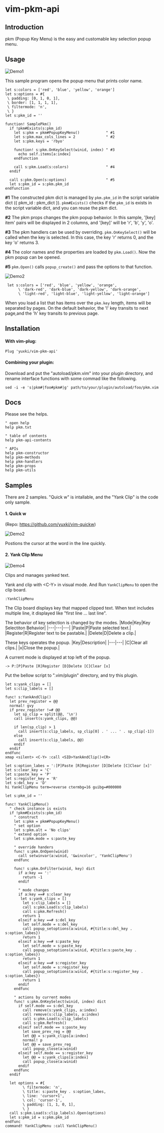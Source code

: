 # vim-pkm-api

## Introduction
pkm (Popup Key Menu) is the easy and customable key selection popup menu. 

## Usage
![Demo1](assets/usage_demo.gif?raw=true)

This sample program opens the popup menu that prints color name. 

```
let s:colors = ['red', 'blue', 'yellow', 'orange']
let s:options = #{
 \ padding: [0, 1, 0, 1],
 \ border: [1, 1, 1, 1],
 \ filtermode: 'n',
 \ }
let s:pkm_id = ''

function! SamplePkm()
  if !pkm#Exists(s:pkm_id)
    let s:pkm = pkm#PopupKeyMenu()            " #1
    let s:pkm.max_cols_lines = 2              " #2
    let s:pkm.keys = 'rbyo'

    function! s:pkm.OnKeySelect(winid, index) " #3
      echo self.items[a:index]
    endfunction

    call s:pkm.Load(s:colors)                 " #4
  endif

  call s:pkm.Open(s:options)                  " #5
  let s:pkm_id = s:pkm.pkm_id
endfunction
```

__#1__ The constructed pkm dict is managed by `pkm.pkm_id` in the
script variable dict ({ pkm_id : pkm_dict }). `pkm#Exists()` checks if
the `pkm_id` is exists in the script variable dict, and you can reuse the
pkm dict.

__#2__ The pkm props changes the pkm popup behavior. In this sample,
'[key] item' pairs will be displayed in 2 columns, and '[key]'
will be 'r', 'b', 'y', 'o'.

__#3__ The pkm handlers can be used by overriding. `pkm.OnKeySelect()` will be
called when the key is selected. In this case, the key 'r' returns 0, and the
key 'o' returns 3.

__#4__ The color names and the properties are loaded by `pkm.Load()`. Now the pkm
popup can be opened.

__#5__ `pkm.Open()` calls `popup_create()` and pass the options to that function. 

![Demo2](assets/usage_multi_demo.gif?raw=true)
```
 let s:colors = ['red', 'blue', 'yellow', 'orange',
      \ 'dark-red', 'dark-blue', 'dark-yellow', 'dark-orange',
      \ 'light-red', 'light-blue', 'light-yellow', 'light-orange']
```
When you load a list that has items over the `pkm.key` length, items will be separated by pages. 
On the default behavior, the 'l' key transits to next page,and the 'h' key transits to previous page. 

## Installation
#### With vim-plug:
```
Plug 'yuxki/vim-pkm-api'
```
#### Combining your plugin:
Download and put the "autoload/pkm.vim"
into your plugin directory, and rename interface functions with some commad like the following.
```
sed -i -e 's|pkm#|foo#pkm#|g' path/to/your/plugin/autoload/foo/pkm.vim
```

## Docs
Please see the helps.
```
" open help
help pkm.txt

" table of contents
help pkm-api-contents

" APIs
help pkm-constructor
help pkm-methods
help pkm-handlers
help pkm-props
help pkm-utils
```

## Samples
There are 2 samples. "Quick w" is intallable, and the "Yank Clip" is the code only sample.

#### 1. Quick w
   (Repo: https://github.com/yuxki/vim-quickw)

![Demo2]()

Postions the cursor at the word in the line quickly.

#### 2. Yank Clip Menu
![Demo4](assets/yank_clip_img.png?raw=true)

Clips and manages yanked text.

Yank and clip with \<C-Y> in visual mode. And Run `YankClipMenu` to open the clip board.
```
:YankClipMenu
```
The Clip board displays key that mapped clipped text. When text
includes multiple line, it displayed like "first line ... last line".

The behavior of key selection is changed by the modes.
|Mode|Key|Key Selectiton Behavior|
|---|---|---|
|Paste|P|Paste selected text.|
|Register|R|Register text to be pastable.|
|Delete|D|Delete a clip.|

These keys operates the popup.
|Key|Description|
|---|---|
|C|Clear all clips.|
|x|Close the popup.|

A current mode is displayed at top left of the popup.
```
-> P:[P]Paste [R]Register [D]Delete [C]Clear [x]
```
Put the bellow script to ".vim/plugin" directory, and try this plugin.
```
let s:yank_clips = []
let s:clip_labels = []

func! s:YankAndClip()
  let prev_register = @@
  normal! gvy
  if prev_register !=# @@
    let sp_clip = split(@@, '\n')
    call insert(s:yank_clips, @@)

    if len(sp_clip) > 1
      call insert(s:clip_labels, sp_clip[0] . ' ... ' . sp_clip[-1])
    else
      call insert(s:clip_labels, @@)
    endif
  endif
endfunc
xmap <silent> <C-Y> :call <SID>YankAndClip()<CR>

let s:option_labes = ':[P]Paste [R]Register [D]Delete [C]Clear [x]'
let s:clear_key = 'C'
let s:paste_key = 'P'
let s:register_key = 'R'
let s:del_key = 'D'
hi YankClipMenu term=reverse ctermbg=16 guibg=#000000

let s:pkm_id = ''

func! YankClipMenu()
  " check instance is exists
  if !pkm#Exists(s:pkm_id)
    " construct
    let s:pkm = pkm#PopupKeyMenu()
    " set option
    let s:pkm.alt = 'No clips'
    " extend option
    let s:pkm.mode = s:paste_key

    " override handers
    func! s:pkm.OnOpen(winid)
      call setwinvar(a:winid, '&wincolor', 'YankClipMenu')
    endfunc

    func! s:pkm.OnFilter(winid, key) dict
      if a:key == ':'
        return -1
      endif

      " mode changes
      if a:key ==# s:clear_key
       let s:yank_clips = []
        let s:clip_labels = []
        call s:pkm.Load(s:clip_labels)
        call s:pkm.Refresh()
        return 1
      elseif a:key ==# s:del_key
        let self.mode = s:del_key
        call popup_setoptions(a:winid, #{title:s:del_key . s:option_labes})
        return 1
      elseif a:key ==# s:paste_key
        let self.mode = s:paste_key
        call popup_setoptions(a:winid, #{title:s:paste_key . s:option_labes})
        return 1
      elseif a:key ==# s:register_key
        let self.mode = s:register_key
        call popup_setoptions(a:winid, #{title:s:register_key . s:option_labes})
        return 1
      endif
    endfunc

    " actions by current modes
    func! s:pkm.OnKeySelect(winid, index) dict
      if self.mode == s:del_key
        call remove(s:yank_clips, a:index)
        call remove(s:clip_labels, a:index)
        call s:pkm.Load(s:clip_labels)
        call s:pkm.Refresh()
      elseif self.mode == s:paste_key
        let save_prev_reg = @@
        let @@ = s:yank_clips[a:index]
        normal! p
        let @@ = save_prev_reg
        call popup_close(a:winid)
      elseif self.mode == s:register_key
        let @@ = s:yank_clips[a:index]
        call popup_close(a:winid)
      endif
    endfunc
  endif

  let options = #{
        \ filtermode: 'n',
        \ title: s:paste_key . s:option_labes,
        \ line: 'cursor+1',
        \ col: 'cursor-1',
        \ padding: [1, 1, 0, 1],
        \ }
  call s:pkm.Load(s:clip_labels).Open(options)
  let s:pkm_id = s:pkm.pkm_id
endfunc
command! YankClipMenu :call YankClipMenu()
```
